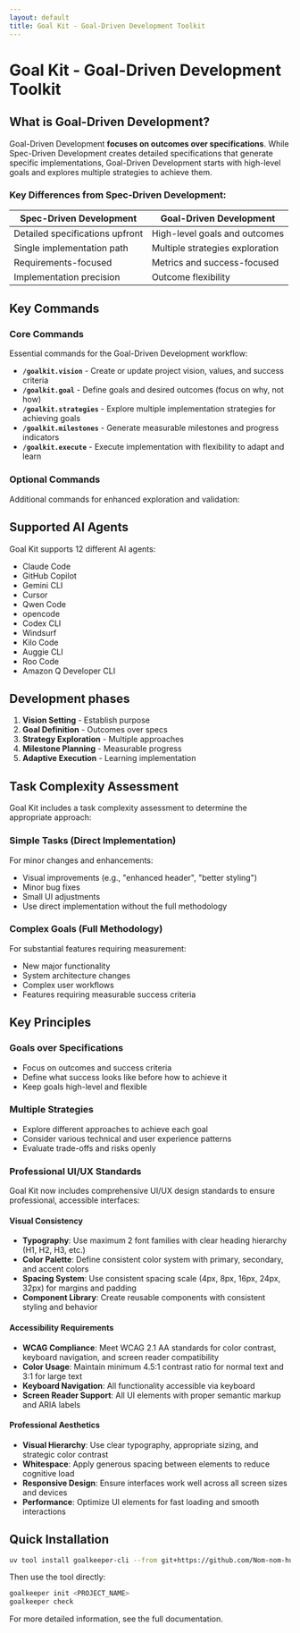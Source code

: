 ```yaml
---
layout: default
title: Goal Kit - Goal-Driven Development Toolkit
---
```


# Goal Kit - Goal-Driven Development Toolkit

## What is Goal-Driven Development?

Goal-Driven Development **focuses on outcomes over specifications**. While Spec-Driven Development creates detailed specifications that generate specific implementations, Goal-Driven Development starts with high-level goals and explores multiple strategies to achieve them.

### Key Differences from Spec-Driven Development:

| Spec-Driven Development | Goal-Driven Development |
|------------------------|------------------------|
| Detailed specifications upfront | High-level goals and outcomes |
| Single implementation path | Multiple strategies exploration |
| Requirements-focused | Metrics and success-focused |
| Implementation precision | Outcome flexibility |

## Key Commands

### Core Commands

Essential commands for the Goal-Driven Development workflow:

- **`/goalkit.vision`** - Create or update project vision, values, and success criteria
- **`/goalkit.goal`** - Define goals and desired outcomes (focus on why, not how)
- **`/goalkit.strategies`** - Explore multiple implementation strategies for achieving goals
- **`/goalkit.milestones`** - Generate measurable milestones and progress indicators
- **`/goalkit.execute`** - Execute implementation with flexibility to adapt and learn

### Optional Commands

Additional commands for enhanced exploration and validation:



## Supported AI Agents

Goal Kit supports 12 different AI agents:

- Claude Code
- GitHub Copilot
- Gemini CLI
- Cursor
- Qwen Code
- opencode
- Codex CLI
- Windsurf
- Kilo Code
- Auggie CLI
- Roo Code
- Amazon Q Developer CLI

## Development phases

1. **Vision Setting** - Establish purpose
2. **Goal Definition** - Outcomes over specs
3. **Strategy Exploration** - Multiple approaches
4. **Milestone Planning** - Measurable progress
5. **Adaptive Execution** - Learning implementation

## Task Complexity Assessment

Goal Kit includes a task complexity assessment to determine the appropriate approach:

### Simple Tasks (Direct Implementation)
For minor changes and enhancements:
- Visual improvements (e.g., "enhanced header", "better styling")
- Minor bug fixes
- Small UI adjustments
- Use direct implementation without the full methodology

### Complex Goals (Full Methodology) 
For substantial features requiring measurement:
- New major functionality
- System architecture changes
- Complex user workflows
- Features requiring measurable success criteria

## Key Principles

### Goals over Specifications
- Focus on outcomes and success criteria
- Define what success looks like before how to achieve it
- Keep goals high-level and flexible

### Multiple Strategies
- Explore different approaches to achieve each goal
- Consider various technical and user experience patterns
- Evaluate trade-offs and risks openly

### Professional UI/UX Standards
Goal Kit now includes comprehensive UI/UX design standards to ensure professional, accessible interfaces:

#### Visual Consistency
- **Typography**: Use maximum 2 font families with clear heading hierarchy (H1, H2, H3, etc.)
- **Color Palette**: Define consistent color system with primary, secondary, and accent colors
- **Spacing System**: Use consistent spacing scale (4px, 8px, 16px, 24px, 32px) for margins and padding
- **Component Library**: Create reusable components with consistent styling and behavior

#### Accessibility Requirements
- **WCAG Compliance**: Meet WCAG 2.1 AA standards for color contrast, keyboard navigation, and screen reader compatibility
- **Color Usage**: Maintain minimum 4.5:1 contrast ratio for normal text and 3:1 for large text
- **Keyboard Navigation**: All functionality accessible via keyboard
- **Screen Reader Support**: All UI elements with proper semantic markup and ARIA labels

#### Professional Aesthetics
- **Visual Hierarchy**: Use clear typography, appropriate sizing, and strategic color contrast
- **Whitespace**: Apply generous spacing between elements to reduce cognitive load
- **Responsive Design**: Ensure interfaces work well across all screen sizes and devices
- **Performance**: Optimize UI elements for fast loading and smooth interactions

## Quick Installation

```bash
uv tool install goalkeeper-cli --from git+https://github.com/Nom-nom-hub/goal-kit.git
```

Then use the tool directly:

```bash
goalkeeper init <PROJECT_NAME>
goalkeeper check
```

For more detailed information, see the full documentation.